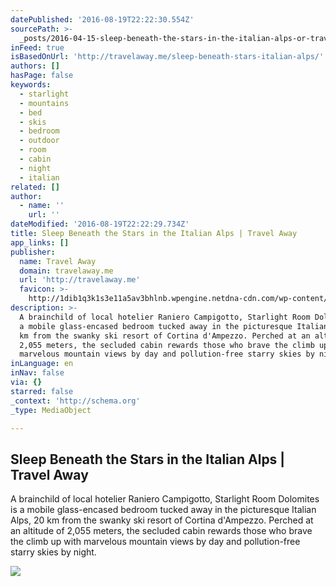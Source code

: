 ```yaml
---
datePublished: '2016-08-19T22:22:30.554Z'
sourcePath: >-
  _posts/2016-04-15-sleep-beneath-the-stars-in-the-italian-alps-or-travel-away.md
inFeed: true
isBasedOnUrl: 'http://travelaway.me/sleep-beneath-stars-italian-alps/'
authors: []
hasPage: false
keywords:
  - starlight
  - mountains
  - bed
  - skis
  - bedroom
  - outdoor
  - room
  - cabin
  - night
  - italian
related: []
author:
  - name: ''
    url: ''
dateModified: '2016-08-19T22:22:29.734Z'
title: Sleep Beneath the Stars in the Italian Alps | Travel Away
app_links: []
publisher:
  name: Travel Away
  domain: travelaway.me
  url: 'http://travelaway.me'
  favicon: >-
    http://1dib1q3k1s3e11a5av3bhlnb.wpengine.netdna-cdn.com/wp-content/uploads/2016/01/cropped-newfavta-192x192.png
description: >-
  A brainchild of local hotelier Raniero Campigotto, Starlight Room Dolomites is
  a mobile glass-encased bedroom tucked away in the picturesque Italian Alps, 20
  km from the swanky ski resort of Cortina d'Ampezzo. Perched at an altitude of
  2,055 meters, the secluded cabin rewards those who brave the climb up with
  marvelous mountain views by day and pollution-free starry skies by night.
inLanguage: en
inNav: false
via: {}
starred: false
_context: 'http://schema.org'
_type: MediaObject

---
```

<article style=""><h1>Sleep Beneath the Stars in the Italian Alps | Travel Away</h1><p>A brainchild of local hotelier Raniero Campigotto, Starlight Room Dolomites is a mobile glass-encased bedroom tucked away in the picturesque Italian Alps, 20 km from the swanky ski resort of Cortina d'Ampezzo. Perched at an altitude of 2,055 meters, the secluded cabin rewards those who brave the climb up with marvelous mountain views by day and pollution-free starry skies by night.</p><img src="https://s3-us-west-2.amazonaws.com/the-grid-img/p/92b43fb44efd523c5ccd561ea81dd7851aa658c8.jpg" /></article>